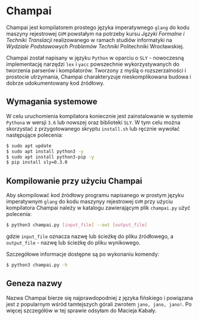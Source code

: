 # Champai

Champai jest kompilatorem prostego języka imperatywnego `glang` do kodu maszyny rejestrowej `GVM` powstałym na potrzeby kursu *Języki Formalne i Techniki Translacji* realizowanego w ramach studiów informatyki na *Wydziale Podstawowych Problemów Techniki* Politechniki Wrocławskiej.

Champai został napisany w języku `Python` w oparciu o `SLY` - nowoczesną implementację narzędzi `lex` i `yacc` powszechnie wykorzystywanych do tworzenia parserów i kompilatorów. Tworzony z myślą o rozszerzalności i prostocie utrzymania, Champai charakteryzuje nieskomplikowana budowa i dobrze udokumentowany kod źródłowy.

## Wymagania systemowe

W celu uruchomienia kompilatora koniecznie jest zainstalowanie w systemie `Pythona` w wersji `3.6` lub nowszej oraz biblioteki `SLY`. W tym celu można skorzystać z przygotowanego skryptu `install.sh` lub ręcznie wywołać następujące polecenia: 

```sh
$ sudo apt update
$ sudo apt install python3 -y
$ sudo apt install python3-pip -y
$ pip install sly=0.3.0
```

## Kompilowanie przy użyciu Champai

Aby skompilować kod źródłowy programu napisanego w prostym języku imperatywnym `glang` do kodu maszynyy rejestrowej `GVM` przy użyciu kompilatora Champai należy w katalogu zawierającym plik `champai.py` użyć polecenia:

```sh
$ python3 champai.py [input_file] --out [output_file]
```

gdzie `input_file` oznacza nazwę lub ścieżkę do pliku źródłowego, a `output_file` - nazwę lub ścieżkę do pliku wynikowego.

Szczegółowe informacje dostępne są po wykonaniu komendy:
```sh
$ python3 champai.py -h
```

## Geneza nazwy
Nazwa Champai bierze się najprawdopodniej z języka fińskiego i powiązana jest z popularnym wśród tamtejszych górali zwrotem `jano, jano, jano!`. Po więcej szczegółów w tej sprawie odsyłam do Macieja Kabały.